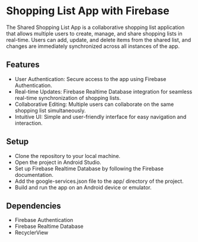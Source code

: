 # Shopping List App with Firebase

The Shared Shopping List App is a collaborative shopping list application that allows multiple users to create, manage, and share shopping lists in real-time. Users can add, update, and delete items from the shared list, and changes are immediately synchronized across all instances of the app.

## Features

- User Authentication: Secure access to the app using Firebase Authentication.
- Real-time Updates: Firebase Realtime Database integration for seamless real-time synchronization of shopping lists.
- Collaborative Editing: Multiple users can collaborate on the same shopping list simultaneously.
- Intuitive UI: Simple and user-friendly interface for easy navigation and interaction.

## Setup

- Clone the repository to your local machine.
- Open the project in Android Studio.
- Set up Firebase Realtime Database by following the Firebase documentation.
- Add the google-services.json file to the app/ directory of the project.
- Build and run the app on an Android device or emulator.

## Dependencies

- Firebase Authentication
- Firebase Realtime Database
- RecyclerView
